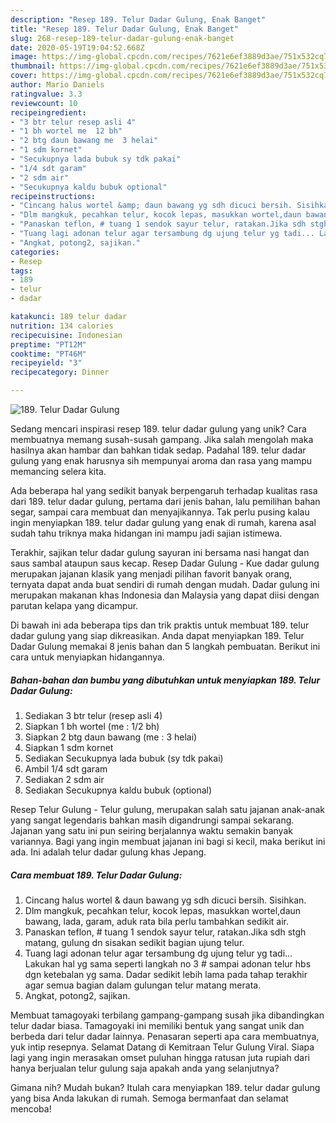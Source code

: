 ```yaml
---
description: "Resep 189. Telur Dadar Gulung, Enak Banget"
title: "Resep 189. Telur Dadar Gulung, Enak Banget"
slug: 268-resep-189-telur-dadar-gulung-enak-banget
date: 2020-05-19T19:04:52.668Z
image: https://img-global.cpcdn.com/recipes/7621e6ef3889d3ae/751x532cq70/189-telur-dadar-gulung-foto-resep-utama.jpg
thumbnail: https://img-global.cpcdn.com/recipes/7621e6ef3889d3ae/751x532cq70/189-telur-dadar-gulung-foto-resep-utama.jpg
cover: https://img-global.cpcdn.com/recipes/7621e6ef3889d3ae/751x532cq70/189-telur-dadar-gulung-foto-resep-utama.jpg
author: Mario Daniels
ratingvalue: 3.3
reviewcount: 10
recipeingredient:
- "3 btr telur resep asli 4"
- "1 bh wortel me  12 bh"
- "2 btg daun bawang me  3 helai"
- "1 sdm kornet"
- "Secukupnya lada bubuk sy tdk pakai"
- "1/4 sdt garam"
- "2 sdm air"
- "Secukupnya kaldu bubuk optional"
recipeinstructions:
- "Cincang halus wortel &amp; daun bawang yg sdh dicuci bersih. Sisihkan."
- "Dlm mangkuk, pecahkan telur, kocok lepas, masukkan wortel,daun bawang, lada, garam, aduk rata bila perlu tambahkan sedikit air."
- "Panaskan teflon, # tuang 1 sendok sayur telur, ratakan.Jika sdh stgh matang, gulung dn sisakan sedikit bagian ujung telur."
- "Tuang lagi adonan telur agar tersambung dg ujung telur yg tadi... Lakukan hal yg sama seperti langkah no 3 # sampai adonan telur hbs dgn ketebalan yg sama. Dadar sedikit lebih lama pada tahap terakhir agar semua bagian dalam gulungan telur matang merata."
- "Angkat, potong2, sajikan."
categories:
- Resep
tags:
- 189
- telur
- dadar

katakunci: 189 telur dadar 
nutrition: 134 calories
recipecuisine: Indonesian
preptime: "PT12M"
cooktime: "PT46M"
recipeyield: "3"
recipecategory: Dinner

---
```



![189. Telur Dadar Gulung](https://img-global.cpcdn.com/recipes/7621e6ef3889d3ae/751x532cq70/189-telur-dadar-gulung-foto-resep-utama.jpg)

Sedang mencari inspirasi resep 189. telur dadar gulung yang unik? Cara membuatnya memang susah-susah gampang. Jika salah mengolah maka hasilnya akan hambar dan bahkan tidak sedap. Padahal 189. telur dadar gulung yang enak harusnya sih mempunyai aroma dan rasa yang mampu memancing selera kita.

Ada beberapa hal yang sedikit banyak berpengaruh terhadap kualitas rasa dari 189. telur dadar gulung, pertama dari jenis bahan, lalu pemilihan bahan segar, sampai cara membuat dan menyajikannya. Tak perlu pusing kalau ingin menyiapkan 189. telur dadar gulung yang enak di rumah, karena asal sudah tahu triknya maka hidangan ini mampu jadi sajian istimewa.

Terakhir, sajikan telur dadar gulung sayuran ini bersama nasi hangat dan saus sambal ataupun saus kecap. Resep Dadar Gulung - Kue dadar gulung merupakan jajanan klasik yang menjadi pilihan favorit banyak orang, ternyata dapat anda buat sendiri di rumah dengan mudah. Dadar gulung ini merupakan makanan khas Indonesia dan Malaysia yang dapat diisi dengan parutan kelapa yang dicampur.


Di bawah ini ada beberapa tips dan trik praktis untuk membuat 189. telur dadar gulung yang siap dikreasikan. Anda dapat menyiapkan 189. Telur Dadar Gulung memakai 8 jenis bahan dan 5 langkah pembuatan. Berikut ini cara untuk menyiapkan hidangannya.

<!--inarticleads1-->

##### Bahan-bahan dan bumbu yang dibutuhkan untuk menyiapkan 189. Telur Dadar Gulung:

1. Sediakan 3 btr telur (resep asli 4)
1. Siapkan 1 bh wortel (me : 1/2 bh)
1. Siapkan 2 btg daun bawang (me : 3 helai)
1. Siapkan 1 sdm kornet
1. Sediakan Secukupnya lada bubuk (sy tdk pakai)
1. Ambil 1/4 sdt garam
1. Sediakan 2 sdm air
1. Sediakan Secukupnya kaldu bubuk (optional)


Resep Telur Gulung - Telur gulung, merupakan salah satu jajanan anak-anak yang sangat legendaris bahkan masih digandrungi sampai sekarang. Jajanan yang satu ini pun seiring berjalannya waktu semakin banyak variannya. Bagi yang ingin membuat jajanan ini bagi si kecil, maka berikut ini ada. Ini adalah telur dadar gulung khas Jepang. 

<!--inarticleads2-->

##### Cara membuat 189. Telur Dadar Gulung:

1. Cincang halus wortel &amp; daun bawang yg sdh dicuci bersih. Sisihkan.
1. Dlm mangkuk, pecahkan telur, kocok lepas, masukkan wortel,daun bawang, lada, garam, aduk rata bila perlu tambahkan sedikit air.
1. Panaskan teflon, # tuang 1 sendok sayur telur, ratakan.Jika sdh stgh matang, gulung dn sisakan sedikit bagian ujung telur.
1. Tuang lagi adonan telur agar tersambung dg ujung telur yg tadi... Lakukan hal yg sama seperti langkah no 3 # sampai adonan telur hbs dgn ketebalan yg sama. Dadar sedikit lebih lama pada tahap terakhir agar semua bagian dalam gulungan telur matang merata.
1. Angkat, potong2, sajikan.


Membuat tamagoyaki terbilang gampang-gampang susah jika dibandingkan telur dadar biasa. Tamagoyaki ini memiliki bentuk yang sangat unik dan berbeda dari telur dadar lainnya. Penasaran seperti apa cara membuatnya, yuk intip resepnya. Selamat Datang di Kemitraan Telur Gulung Viral. Siapa lagi yang ingin merasakan omset puluhan hingga ratusan juta rupiah dari hanya berjualan telur gulung saja apakah anda yang selanjutnya? 

Gimana nih? Mudah bukan? Itulah cara menyiapkan 189. telur dadar gulung yang bisa Anda lakukan di rumah. Semoga bermanfaat dan selamat mencoba!
